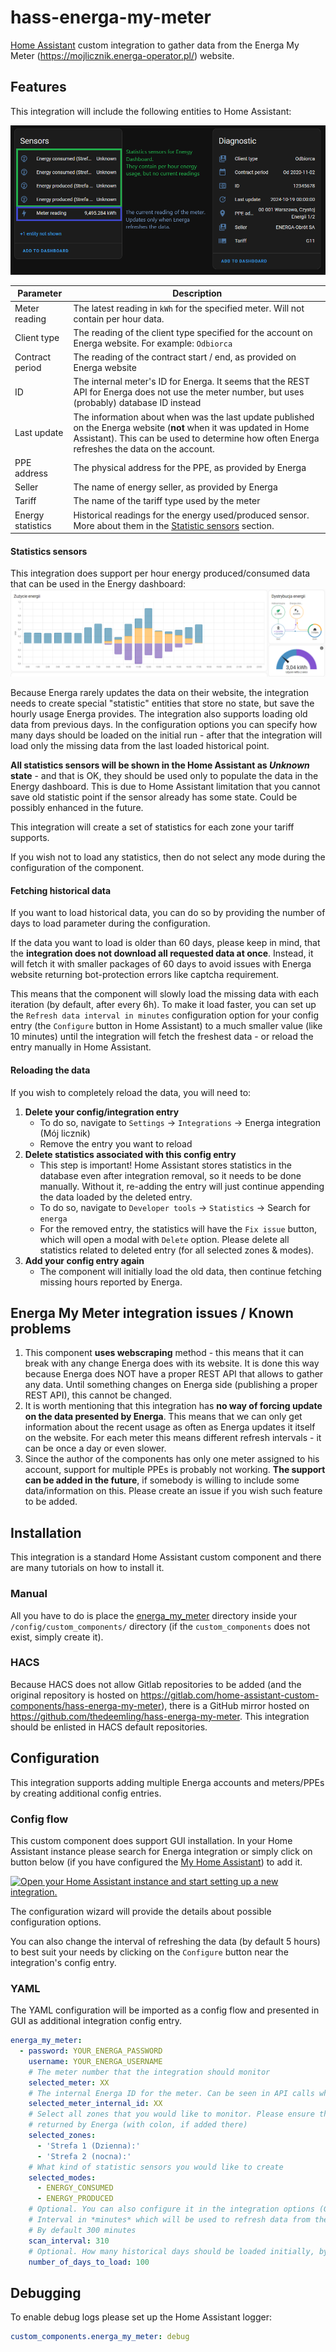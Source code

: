 # hass-energa-my-meter

[Home Assistant](https://www.home-assistant.io/) custom integration to gather data from the
Energa My Meter (https://mojlicznik.energa-operator.pl/) website.

## Features

This integration will include the following entities to Home Assistant:

![Example sensors](docs/images/example-sensors.png)

| Parameter         | Description                                                                                                                                                                                                       |
|-------------------|-------------------------------------------------------------------------------------------------------------------------------------------------------------------------------------------------------------------|
| Meter reading     | The latest reading in `kWh` for the specified meter. Will not contain per hour data.                                                                                                                              |
| Client type       | The reading of the client type specified for the account on Energa website. For example: `Odbiorca`                                                                                                               |
| Contract period   | The reading of the contract start / end, as provided on Energa website                                                                                                                                            |
| ID                | The internal meter's ID for Energa. It seems that the REST API for Energa does not use the meter number, but uses (probably) database ID instead                                                                  |
| Last update       | The information about when was the last update published on the Energa website (**not** when it was updated in Home Assistant). This can be used to determine how often Energa refreshes the data on the account. |
| PPE address       | The physical address for the PPE, as provided by Energa                                                                                                                                                           |
| Seller            | The name of energy seller, as provided by Energa                                                                                                                                                                  |
| Tariff            | The name of the tariff type used by the meter                                                                                                                                                                     |
| Energy statistics | Historical readings for the energy used/produced sensor. More about them in the [Statistic sensors](#statistics-sensors) section.                                                                                 |

#### Statistics sensors

This integration does support per hour energy produced/consumed data that can be used in the Energy dashboard:
![Example statistics data](docs/images/energy-statistics.png)

Because Energa rarely updates the data on their website, the integration needs to create special "statistic" entities
that store no state, but save the hourly usage Energa provides. The integration also supports loading old data from
previous days. In the configuration options you can specify how many days should be loaded on the initial run -
after that the integration will load only the missing data from the last loaded historical point.

**All statistics sensors will be shown in the Home Assistant as _Unknown_ state** - and that is OK, they should be used
only to populate the data in the Energy dashboard. This is due to Home Assistant limitation that you cannot save old
statistic point if the sensor already has some state. Could be possibly enhanced in the future.

This integration will create a set of statistics for each zone your tariff supports.

If you wish not to load any statistics, then do not select any mode during the configuration of the component.

#### Fetching historical data

If you want to load historical data, you can do so by providing the number of days to load parameter during the
configuration.

If the data you want to load is older than 60 days, please keep in mind, that the **integration does not download all
requested data at once**. Instead, it will fetch it with smaller packages of 60 days to avoid issues with Energa website
returning bot-protection errors like captcha requirement.

This means that the component will slowly load the missing data with each iteration (by default, after every 6h). 
To make it load faster, you can set up the `Refresh data interval in minutes` configuration option for your config entry
(the `Configure` button in Home Assistant) to a much smaller value (like 10 minutes) until the integration will fetch 
the freshest data - or reload the entry manually in Home Assistant.

#### Reloading the data

If you wish to completely reload the data, you will need to:

1. **Delete your config/integration entry**
    - To do so, navigate to `Settings` -> `Integrations` -> Energa integration (Mój licznik)
    - Remove the entry you want to reload
2. **Delete statistics associated with this config entry**
    - This step is important! Home Assistant stores statistics in the database even after integration removal,
      so it needs to be done manually. Without it, re-adding the entry will just continue appending the data loaded
      by the deleted entry.
    - To do so, navigate to `Developer tools` -> `Statistics` -> Search for `energa`
    - For the removed entry, the statistics will have the `Fix issue` button, which will open a modal with `Delete`
      option. Please delete all statistics related to deleted entry (for all selected zones & modes).
3. **Add your config entry again**
    - The component will initially load the old data, then continue fetching missing hours reported by Energa.

## Energa My Meter integration issues / Known problems

1. This component **uses webscraping** method - this means that it can break with any change Energa does with its
   website. It is done this way because Energa does NOT have a proper REST API that allows to gather any data.
   Until something changes on Energa side (publishing a proper REST API), this cannot be changed.
2. It is worth mentioning that this integration has **no way of forcing update on the data presented by Energa**. This
   means that we can only get information about the recent usage as often as Energa updates it itself on the website.
   For each meter this means different refresh intervals - it can be once a day or even slower.
3. Since the author of the components has only one meter assigned to his account, support for multiple PPEs is probably
   not working.
   **The support can be added in the future**, if somebody is willing to include some data/information on this.
   Please create an issue if you wish such feature to be added.

## Installation

This integration is a standard Home Assistant custom component and there are many tutorials on how to install it.

### Manual

All you have to do is place the [energa_my_meter](custom_components/energa_my_meter) directory inside your
`/config/custom_components/` directory (if the `custom_components` does not exist, simply create it).

### HACS

Because HACS does not allow Gitlab repositories to be added (and the original repository is hosted on
https://gitlab.com/home-assistant-custom-components/hass-energa-my-meter), there is a GitHub mirror hosted on
https://github.com/thedeemling/hass-energa-my-meter. This integration should be enlisted in HACS default repositories.

## Configuration

This integration supports adding multiple Energa accounts and meters/PPEs by creating additional config entries.

### Config flow

This custom component does support GUI installation. In your Home Assistant instance please search for Energa
integration or simply click on button below
(if you have configured the [My Home Assistant](https://my.home-assistant.io/)) to add it.

[![Open your Home Assistant instance and start setting up a new integration.](https://my.home-assistant.io/badges/config_flow_start.svg)](https://my.home-assistant.io/redirect/config_flow_start/?domain=energa_my_meter)

The configuration wizard will provide the details about possible configuration options.

You can also change the interval of refreshing the data (by default 5 hours) to best suit your needs by clicking on the
`Configure` button near the integration's config entry.

### YAML

The YAML configuration will be imported as a config flow and presented in GUI as additional integration config entry.

```yaml
energa_my_meter:
  - password: YOUR_ENERGA_PASSWORD
    username: YOUR_ENERGA_USERNAME
    # The meter number that the integration should monitor
    selected_meter: XX
    # The internal Energa ID for the meter. Can be seen in API calls when checking the past usage
    selected_meter_internal_id: XX
    # Select all zones that you would like to monitor. Please ensure they will be added exactly as 
    # returned by Energa (with colon, if added there)
    selected_zones:
      - 'Strefa 1 (Dzienna):'
      - 'Strefa 2 (nocna):'
    # What kind of statistic sensors you would like to create
    selected_modes:
      - ENERGY_CONSUMED
      - ENERGY_PRODUCED
    # Optional. You can also configure it in the integration options (GUI)
    # Interval in *minutes* which will be used to refresh data from the Energa website
    # By default 300 minutes
    scan_interval: 310
    # Optional. How many historical days should be loaded initially, by default 10
    number_of_days_to_load: 100
```

## Debugging

To enable debug logs please set up the Home Assistant logger:

```yaml
custom_components.energa_my_meter: debug
```
